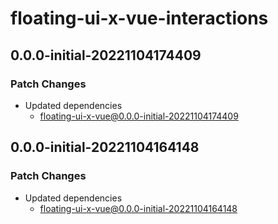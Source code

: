# floating-ui-x-vue-interactions

## 0.0.0-initial-20221104174409

### Patch Changes

- Updated dependencies
  - floating-ui-x-vue@0.0.0-initial-20221104174409

## 0.0.0-initial-20221104164148

### Patch Changes

- Updated dependencies
  - floating-ui-x-vue@0.0.0-initial-20221104164148
